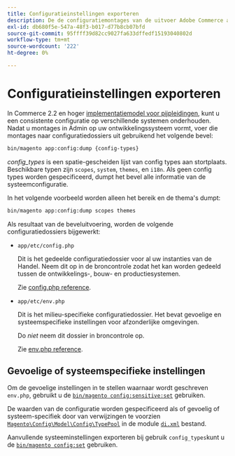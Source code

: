 ```yaml
---
title: Configuratieinstellingen exporteren
description: De de configuratiemontages van de uitvoer Adobe Commerce aan configuratiedossiers, die ook als config stortplaats worden bekend.
exl-id: db680f5e-547a-48f3-b017-d77b8cb07bfd
source-git-commit: 95ffff39d82cc9027fa633dffedf15193040802d
workflow-type: tm+mt
source-wordcount: '222'
ht-degree: 0%

---
```


# Configuratieinstellingen exporteren

In Commerce 2.2 en hoger [implementatiemodel voor pijpleidingen](../deployment/technical-details.md), kunt u een consistente configuratie op verschillende systemen onderhouden. Nadat u montages in Admin op uw ontwikkelingssysteem vormt, voer die montages naar configuratiedossiers uit gebruikend het volgende bevel:

```bash
bin/magento app:config:dump {config-types}
```

_config_types_ is een spatie-gescheiden lijst van config types aan stortplaats. Beschikbare typen zijn `scopes`, `system`, `themes`, en `i18n`. Als geen config types worden gespecificeerd, dumpt het bevel alle informatie van de systeemconfiguratie.

In het volgende voorbeeld worden alleen het bereik en de thema&#39;s dumpt:

```bash
bin/magento app:config:dump scopes themes
```

Als resultaat van de beveluitvoering, worden de volgende configuratiedossiers bijgewerkt:

- `app/etc/config.php`

  Dit is het gedeelde configuratiedossier voor al uw instanties van de Handel.
Neem dit op in de broncontrole zodat het kan worden gedeeld tussen de ontwikkelings-, bouw- en productiesystemen.

  Zie [config.php reference](../reference/config-reference-configphp.md).

- `app/etc/env.php`

  Dit is het milieu-specifieke configuratiedossier.
Het bevat gevoelige en systeemspecifieke instellingen voor afzonderlijke omgevingen.

  Do _niet_ neem dit dossier in broncontrole op.

  Zie [env.php reference](../reference/config-reference-envphp.md).

## Gevoelige of systeemspecifieke instellingen

Om de gevoelige instellingen in te stellen waarnaar wordt geschreven `env.php`, gebruikt u de [`bin/magento config:sensitive:set`](set-configuration-values.md#set-values) gebruiken.

De waarden van de configuratie worden gespecificeerd als of gevoelig of systeem-specifiek door van verwijzingen te voorzien [`Magento\Config\Model\Config\TypePool`](https://github.com/magento/magento2/blob/2.4/app/code/Magento/Config/Model/Config/TypePool.php) in de module [`di.xml`](https://developer.adobe.com/commerce/php/development/configuration/sensitive-environment-settings/#how-to-specify-values-as-sensitive-or-system-specific) bestand.

Aanvullende systeeminstellingen exporteren bij gebruik `config_types`kunt u de [`bin/magento config:set`](set-configuration-values.md#set-values) gebruiken.
